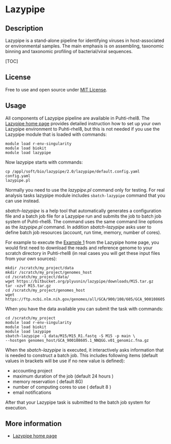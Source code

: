 # Lazypipe

## Description 

Lazypipe is a stand-alone pipeline for identifying viruses in host-associated or environmental samples. The main emphasis is on assembling, taxonomic binning and taxonomic profiling of bacterial/viral sequences.

[TOC]

## License

Free to use and open source under [MIT License](https://raw.githubusercontent.com/OverZealous/lazypipe/master/LICENSE).

## Usage

All components of Lazypipe pipeline are available in Puhti-rhel8. The [Lazypipe home page](https://www.helsinki.fi/en/projects/lazypipe) provides detailed instruction how to set up your own Lazypipe environment to Puhti-rhel8, but this is not needed if you use the Lazypipe module that is loaded with commands:

```text
module load r-env-singularity
module load biokit
module load lazypipe
```
Now lazypipe starts with commands:

```text
cp /appl/soft/bio/lazypipe/2.0/lazypipe/default.config.yaml config.yaml
lazypipe.pl
```

Normally you need to use the _lazypipe.pl_ command only for testing. For real analysis tasks lazypipe module includes `sbatch-lazypipe` command that you can use instead. 

_sbatch-lazypipe_ is a help tool that automatically generates a configuration file and a batch job file for a Lazypipe run 
and submits the job to batch job system of Puhti-rhel8. The command uses the same command line options 
as the _lazypipe.pl_ command. In addition _sbatch-lazypipe_ asks user to define batch job resources
(account, run time, memory, number of cores).

For example to execute the [Example 1]( https://www.helsinki.fi/en/projects/lazypipe/examples) from the
Lazypipe home page, you would first need to download the reads and reference genome to your scratch directory in Puhti-rhel8
(in real cases you will get these input files from your own sources):

```text
mkdir /scratch/my_project/data
mkdir /scratch/my_project/genomes_host
cd /scratch/my_project/data/
wget https://bitbucket.org/plyusnin/lazypipe/downloads/M15.tar.gz
tar -xzvf M15.tar.gz 
cd /scratch/my_project/genomes_host
wget https://ftp.ncbi.nlm.nih.gov/genomes/all/GCA/900/108/605/GCA_900108605.1_NNQGG.v01/GCA_900108605.1_NNQGG.v01_genomic.fna.gz
```
When you have the data available you can submit the task with commands:

```text
cd /scratch/my_project
module load r-env-singularity
module load biokit
module load lazypipe
sbatch-lazypipe -1 data/M15/M15_R1.fastq -S M15 -p main \
--hostgen genomes_host/GCA_900108605.1_NNQGG.v01_genomic.fna.gz
```
When the _sbatch-lazypipe_ is executed, it interactively asks information that is
needed to construct a batch job. This includes following items (default values in brackets will be
use if no new value is defined):

   *   accounting project
   *   maximum duration of the job (default 24 hours )
   *   memory reservation ( default 8G)
   *   number of computing cores to use ( default 8 )
   *   email notifications
   
After that your Lazypipe task is submitted to the batch job system for execution.


## More information

*   [Lazypipe home page](https://www.helsinki.fi/en/projects/lazypipe)


